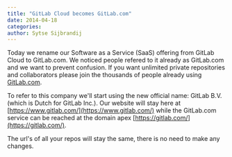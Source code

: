 ```yaml
---
title: "GitLab Cloud becomes GitLab.com"
date: 2014-04-18
categories:
author: Sytse Sijbrandij
---
```


Today we rename our Software as a Service (SaaS) offering from GitLab Cloud to GitLab.com. We noticed people refered to it already as GitLab.com and we want to prevent confusion. If you want unlimited private repositories and collaborators please join the thousands of people already using [GitLab.com](/gitlab-com/).

To refer to this company we'll start using the new official name: GitLab B.V. (which is Dutch for GitLab Inc.). Our website will stay here at [https://www.gitlab.com/](https://www.gitlab.com/) while the GitLab.com service can be reached at the domain apex [https://gitlab.com/](https://gitlab.com/).

The url's of all your repos will stay the same, there is no need to make any changes.